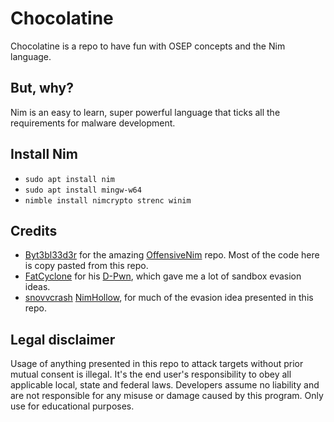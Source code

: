 # Chocolatine
Chocolatine is a repo to have fun with OSEP concepts and the Nim language.

## But, why?
Nim is an easy to learn, super powerful language that ticks all the requirements for malware development. 

## Install Nim
- `sudo apt install nim`
- `sudo apt install mingw-w64`
- `nimble install nimcrypto strenc winim`

## Credits

* [Byt3bl33d3r](https://github.com/byt3bl33d3r) for the amazing [OffensiveNim](https://github.com/byt3bl33d3r/OffensiveNim) repo. Most of the code here is copy pasted from this repo.
* [FatCyclone](https://github.com/FatCyclone) for his [D-Pwn](https://github.com/FatCyclone/D-Pwn), which gave me a lot of sandbox evasion ideas.
* [snovvcrash](https://github.com/snovvcrash) [NimHollow](https://github.com/snovvcrash/NimHollow), for much of the evasion idea presented in this repo.

## Legal disclaimer
Usage of anything presented in this repo to attack targets without prior mutual consent is illegal. It's the end user's responsibility to obey all applicable local, state and federal laws. Developers assume no liability and are not responsible for any misuse or damage caused by this program. Only use for educational purposes.
